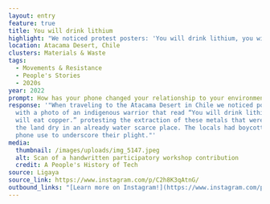 ```yaml
---
layout: entry
feature: true
title: You will drink lithium
highlight: "We noticed protest posters: 'You will drink lithium, you will eat copper.'"
location: Atacama Desert, Chile
clusters: Materials & Waste
tags:
  - Movements & Resistance
  - People's Stories
  - 2020s
year: 2022
prompt: How has your phone changed your relationship to your environment?
response: '"When traveling to the Atacama Desert in Chile we noticed posters
  with a photo of an indigenous warrior that read “You will drink lithium. You
  will eat copper.” protesting the extraction of these metals that were sucking
  the land dry in an already water scarce place. The locals had boycotted cell
  phone use to underscore their plight."'
media:
  thumbnail: /images/uploads/img_5147.jpeg
  alt: Scan of a handwritten participatory workshop contribution
  credit: A People's History of Tech
source: Ligaya
source_link: https://www.instagram.com/p/C2h8K3qAtnG/
outbound_links: "[Learn more on Instagram!](https://www.instagram.com/p/C2h8K3qAtnG/)"
---
```

